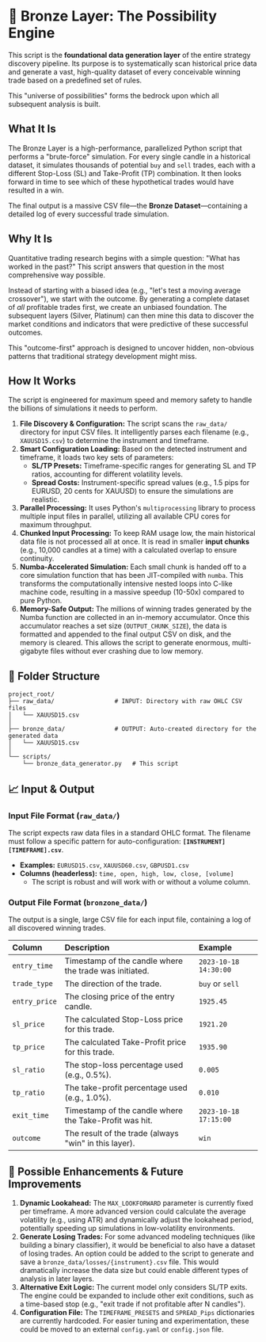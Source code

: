 # 🥉 Bronze Layer: The Possibility Engine

This script is the **foundational data generation layer** of the entire strategy discovery pipeline. Its purpose is to systematically scan historical price data and generate a vast, high-quality dataset of every conceivable winning trade based on a predefined set of rules.

This "universe of possibilities" forms the bedrock upon which all subsequent analysis is built.

## What It Is

The Bronze Layer is a high-performance, parallelized Python script that performs a "brute-force" simulation. For every single candle in a historical dataset, it simulates thousands of potential `buy` and `sell` trades, each with a different Stop-Loss (SL) and Take-Profit (TP) combination. It then looks forward in time to see which of these hypothetical trades would have resulted in a win.

The final output is a massive CSV file—the **Bronze Dataset**—containing a detailed log of every successful trade simulation.

## Why It Is

Quantitative trading research begins with a simple question: "What has worked in the past?" This script answers that question in the most comprehensive way possible.

Instead of starting with a biased idea (e.g., "let's test a moving average crossover"), we start with the outcome. By generating a complete dataset of _all_ profitable trades first, we create an unbiased foundation. The subsequent layers (Silver, Platinum) can then mine this data to discover the market conditions and indicators that were predictive of these successful outcomes.

This "outcome-first" approach is designed to uncover hidden, non-obvious patterns that traditional strategy development might miss.

## How It Works

The script is engineered for maximum speed and memory safety to handle the billions of simulations it needs to perform.

1.  **File Discovery & Configuration:** The script scans the `raw_data/` directory for input CSV files. It intelligently parses each filename (e.g., `XAUUSD15.csv`) to determine the instrument and timeframe.
2.  **Smart Configuration Loading:** Based on the detected instrument and timeframe, it loads two key sets of parameters:
    - **SL/TP Presets:** Timeframe-specific ranges for generating SL and TP ratios, accounting for different volatility levels.
    - **Spread Costs:** Instrument-specific spread values (e.g., 1.5 pips for EURUSD, 20 cents for XAUUSD) to ensure the simulations are realistic.
3.  **Parallel Processing:** It uses Python's `multiprocessing` library to process multiple input files in parallel, utilizing all available CPU cores for maximum throughput.
4.  **Chunked Input Processing:** To keep RAM usage low, the main historical data file is not processed all at once. It is read in smaller **input chunks** (e.g., 10,000 candles at a time) with a calculated overlap to ensure continuity.
5.  **Numba-Accelerated Simulation:** Each small chunk is handed off to a core simulation function that has been JIT-compiled with `numba`. This transforms the computationally intensive nested loops into C-like machine code, resulting in a massive speedup (10-50x) compared to pure Python.
6.  **Memory-Safe Output:** The millions of winning trades generated by the Numba function are collected in an in-memory accumulator. Once this accumulator reaches a set size (`OUTPUT_CHUNK_SIZE`), the data is formatted and appended to the final output CSV on disk, and the memory is cleared. This allows the script to generate enormous, multi-gigabyte files without ever crashing due to low memory.

## 📁 Folder Structure

```
project_root/
├── raw_data/                 # INPUT: Directory with raw OHLC CSV files
│   └── XAUUSD15.csv
│
├── bronze_data/              # OUTPUT: Auto-created directory for the generated data
│   └── XAUUSD15.csv
│
└── scripts/
    └── bronze_data_generator.py   # This script
```

## 📈 Input & Output

### Input File Format (`raw_data/`)

The script expects raw data files in a standard OHLC format. The filename must follow a specific pattern for auto-configuration: **`[INSTRUMENT][TIMEFRAME].csv`**.

- **Examples:** `EURUSD15.csv`, `XAUUSD60.csv`, `GBPUSD1.csv`
- **Columns (headerless):** `time, open, high, low, close, [volume]`
  - The script is robust and will work with or without a volume column.

### Output File Format (`bronzone_data/`)

The output is a single, large CSV file for each input file, containing a log of all discovered winning trades.

| Column        | Description                                            | Example               |
| :------------ | :----------------------------------------------------- | :-------------------- |
| `entry_time`  | Timestamp of the candle where the trade was initiated. | `2023-10-18 14:30:00` |
| `trade_type`  | The direction of the trade.                            | `buy` or `sell`       |
| `entry_price` | The closing price of the entry candle.                 | `1925.45`             |
| `sl_price`    | The calculated Stop-Loss price for this trade.         | `1921.20`             |
| `tp_price`    | The calculated Take-Profit price for this trade.       | `1935.90`             |
| `sl_ratio`    | The stop-loss percentage used (e.g., 0.5%).            | `0.005`               |
| `tp_ratio`    | The take-profit percentage used (e.g., 1.0%).          | `0.010`               |
| `exit_time`   | Timestamp of the candle where the Take-Profit was hit. | `2023-10-18 17:15:00` |
| `outcome`     | The result of the trade (always "win" in this layer).  | `win`                 |

## 🚀 Possible Enhancements & Future Improvements

1.  **Dynamic Lookahead:** The `MAX_LOOKFORWARD` parameter is currently fixed per timeframe. A more advanced version could calculate the average volatility (e.g., using ATR) and dynamically adjust the lookahead period, potentially speeding up simulations in low-volatility environments.
2.  **Generate Losing Trades:** For some advanced modeling techniques (like building a binary classifier), it would be beneficial to also have a dataset of losing trades. An option could be added to the script to generate and save a `bronze_data/losses/{instrument}.csv` file. This would dramatically increase the data size but could enable different types of analysis in later layers.
3.  **Alternative Exit Logic:** The current model only considers SL/TP exits. The engine could be expanded to include other exit conditions, such as a time-based stop (e.g., "exit trade if not profitable after N candles").
4.  **Configuration File:** The `TIMEFRAME_PRESETS` and `SPREAD_Pips` dictionaries are currently hardcoded. For easier tuning and experimentation, these could be moved to an external `config.yaml` or `config.json` file.
